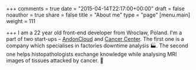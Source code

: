 +++
comments = true
date = "2015-04-14T22:17:00+00:00"
draft = false
noauthor = true
share = false
title = "About me"
type = "page"
[menu.main]
weight = 111

+++
I am a 22 year old front-end developer from Wroclaw, Poland.
    I'm a part of two start-ups – <a href='https://andoncloud.com' target='_blank'>AndonCloud</a> and <a href='https://cancercenter.ai' target='_blank'>Cancer Center</a>. The first one is a company which specialises in
    factories downtime analysis 🏭. The second one helps histopathologists exchange knowledge while analysing
    MRI images of tissues attacked by cancer. 🏥

